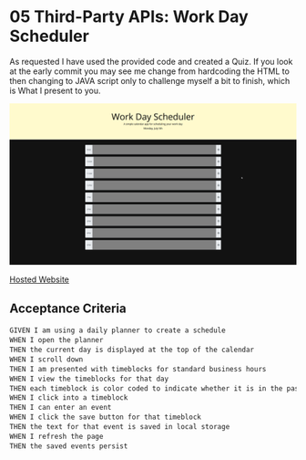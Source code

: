 # 05 Third-Party APIs: Work Day Scheduler

As requested I have used the provided code and created a Quiz. If you look at the early commit you may see me change from hardcoding the HTML to then changing to JAVA script only to challenge myself a bit to finish, which is What I present to you.

![Website Preview](Assets/image.png)



[Hosted Website](https://ossaswossas.github.io/Work-Day-Scheduler/)








## Acceptance Criteria

```md
GIVEN I am using a daily planner to create a schedule
WHEN I open the planner
THEN the current day is displayed at the top of the calendar
WHEN I scroll down
THEN I am presented with timeblocks for standard business hours
WHEN I view the timeblocks for that day
THEN each timeblock is color coded to indicate whether it is in the past, present, or future
WHEN I click into a timeblock
THEN I can enter an event
WHEN I click the save button for that timeblock
THEN the text for that event is saved in local storage
WHEN I refresh the page
THEN the saved events persist
```

